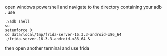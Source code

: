 open windows powershell and navigate to the directory containing your adb .
use 
```
.\adb shell
su
setenforce 0
cd data/local/tmp/frida-server-16.3.3-android-x86_64
./frida-server-16.3.3-android-x86_64 &
```

then open another terminal and use frida
